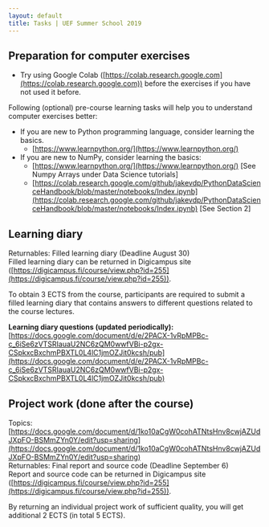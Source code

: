 ```yaml
---
layout: default
title: Tasks | UEF Summer School 2019
---
```


## Preparation for computer exercises

- Try using Google Colab ([https://colab.research.google.com](https://colab.research.google.com)) before the exercises if you have not used it before.

Following (optional) pre-course learning tasks will help you to understand computer exercises better:

- If you are new to Python programming language, consider learning the basics.
    - [https://www.learnpython.org/](https://www.learnpython.org/)
- If you are new to NumPy, consider learning the basics:
    - [https://www.learnpython.org/](https://www.learnpython.org/) [See Numpy Arrays under Data Science tutorials]
    - [https://colab.research.google.com/github/jakevdp/PythonDataScienceHandbook/blob/master/notebooks/Index.ipynb](https://colab.research.google.com/github/jakevdp/PythonDataScienceHandbook/blob/master/notebooks/Index.ipynb) [See Section 2]


## Learning diary
Returnables: Filled learning diary (Deadline August 30) <br>
Filled learning diary can be returned in Digicampus site ([https://digicampus.fi/course/view.php?id=255](https://digicampus.fi/course/view.php?id=255)).

To obtain 3 ECTS from the course, participants are required to submit a filled
learning diary that contains answers to different questions related to the course lectures.

**Learning diary questions (updated periodically):** [https://docs.google.com/document/d/e/2PACX-1vRpMPBc-c_6iSe6zVTSRIauaU2NC6zQM0wwfVBi-p2gx-CSpkxcBxchmPBXTL0L4lC1jmOZJit0kcsh/pub](https://docs.google.com/document/d/e/2PACX-1vRpMPBc-c_6iSe6zVTSRIauaU2NC6zQM0wwfVBi-p2gx-CSpkxcBxchmPBXTL0L4lC1jmOZJit0kcsh/pub)


## Project work (done after the course)
Topics: [https://docs.google.com/document/d/1ko10aCgW0cohATNtsHnv8cwjAZUdJXpFO-BSMmZYn0Y/edit?usp=sharing](https://docs.google.com/document/d/1ko10aCgW0cohATNtsHnv8cwjAZUdJXpFO-BSMmZYn0Y/edit?usp=sharing) <br>
Returnables: Final report and source code (Deadline September 6) <br>
Report and source code can be returned in Digicampus site ([https://digicampus.fi/course/view.php?id=255](https://digicampus.fi/course/view.php?id=255)).

By returning an individual project work of sufficient quality, you will get additional 2 ECTS (in total 5 ECTS).

<!--
#### Challenge 1: Train an agent that plays Toribash
- Toribash is a 1v1 fighting game.
- Design and/or train an agent for Toribash-DestroyUke-v1 task: The higher cumulative reward at the end of the game/episode, the better. Find the environment from Github link below.
- Ready made learning environment (ToriLLE) can be found from this link:
[https://github.com/Miffyli/ToriLLE](https://github.com/Miffyli/ToriLLE)
- Information about ToriLLE can be found from our paper
[https://arxiv.org/abs/1807.10110](https://arxiv.org/abs/1807.10110)

#### Challenge 2: Imitating a celebrity voice
- Use the corpus VoxCeleb ([http://www.robots.ox.ac.uk/~vgg/data/voxceleb/](http://www.robots.ox.ac.uk/~vgg/data/voxceleb/))
- It contains a very large number (> 1000) of celebrity voices. Find closest to
your voice using speaker recognition technology.
- Try to see if you can get better score by modifying your voice.
- Get the project package including pre-trained speaker recognition models from [here](http://cs.uef.fi/~vvestman/files/celeb_match_project.zip).

#### Challenge 3: Test the impact of environmental noise in a Speaker Recognition System (SRS)
- Modify a set of speech signals from Voxceleb by adding noise and test the performance of the SRS (Use the SRS from the practice)
- Apply a speech enhancement method and recheck the system performance (e.g. Wiener filter in Scipy)
- Challenge the system with a different issue and compare results (e.g. short duration)
- Record your own voice and repeat the process. Compare the obtained results with the one with the previous set of signals and discuss.
- Get the project package including pre-trained speaker recognition models from [here](http://cs.uef.fi/~vvestman/files/challenge3.zip). -->
